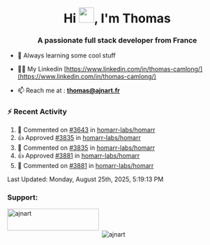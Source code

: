 <h1 align="center">Hi <img height="35px" src="https://raw.githubusercontent.com/MartinHeinz/MartinHeinz/master/wave.gif" width="35px"/>, I'm Thomas</h1>
<h3 align="center">A passionate full stack developer from France</h3>

- 🌱 Always learning some cool stuff 

- 👨‍💻 My Linkedin [https://www.linkedin.com/in/thomas-camlong/](https://www.linkedin.com/in/thomas-camlong/)

- 📫 Reach me at : **thomas@ajnart.fr**

### :zap: Recent Activity

<!--RECENT_ACTIVITY:start-->
1. 💬 Commented on [#3643](https://github.com/homarr-labs/homarr/pull/3643#issuecomment-3201707115) in [homarr-labs/homarr](https://github.com/homarr-labs/homarr)<br>
2. 👍 Approved [#3835](https://github.com/homarr-labs/homarr/pull/3835#pullrequestreview-3133317525) in [homarr-labs/homarr](https://github.com/homarr-labs/homarr)<br>
3. 💬 Commented on [#3835](https://github.com/homarr-labs/homarr/pull/3835#issuecomment-3201694372) in [homarr-labs/homarr](https://github.com/homarr-labs/homarr)<br>
4. 👍 Approved [#3881](https://github.com/homarr-labs/homarr/pull/3881#pullrequestreview-3133308217) in [homarr-labs/homarr](https://github.com/homarr-labs/homarr)<br>
5. 💬 Commented on [#3881](https://github.com/homarr-labs/homarr/pull/3881#discussion_r2285957507) in [homarr-labs/homarr](https://github.com/homarr-labs/homarr)<br>
<!--RECENT_ACTIVITY:end-->

<!--RECENT_ACTIVITY:last_update-->
Last Updated: Monday, August 25th, 2025, 5:19:13 PM
<!--RECENT_ACTIVITY:last_update_end-->
<h3 align="left">Support:</h3>
<p><a href="https://ko-fi.com/ajnart"> <img align="left" src="https://cdn.ko-fi.com/cdn/kofi3.png?v=3" height="50" width="210" alt="ajnart" /></a></p><br><br>

<p>&nbsp;<img align="center" src="https://github-readme-stats.vercel.app/api?username=ajnart&show_icons=true&theme=tokyonight&locale=en" alt="ajnart" /></p>
